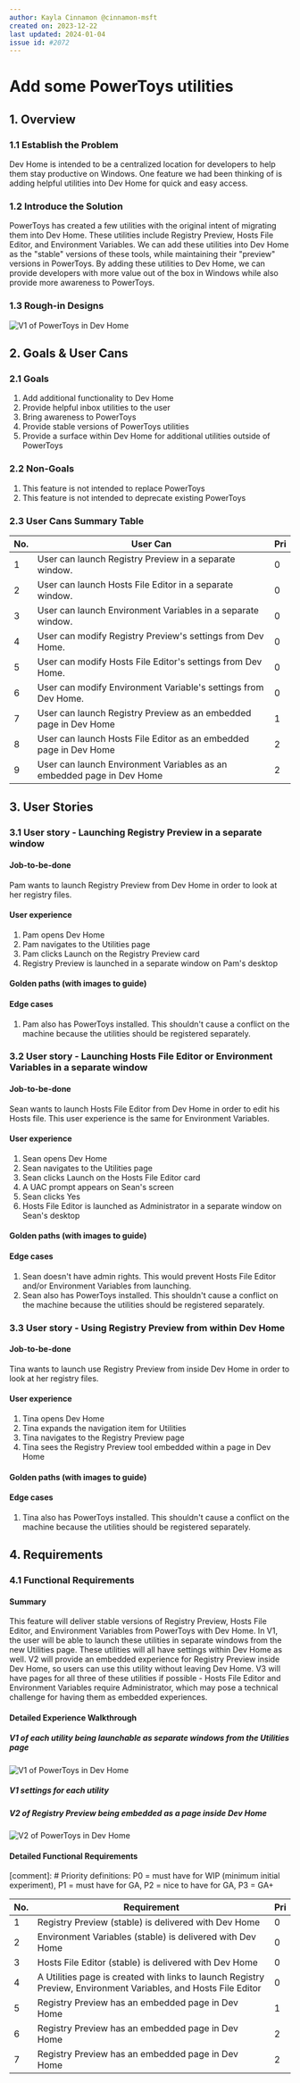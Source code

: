 ```yaml
---
author: Kayla Cinnamon @cinnamon-msft
created on: 2023-12-22
last updated: 2024-01-04
issue id: #2072
---
```


# Add some PowerToys utilities

## 1. Overview

### 1.1 Establish the Problem

Dev Home is intended to be a centralized location for developers to help them stay productive on Windows. One feature we had been thinking of is adding helpful utilities into Dev Home for quick and easy access.

### 1.2 Introduce the Solution

PowerToys has created a few utilities with the original intent of migrating them into Dev Home. These utilities include Registry Preview, Hosts File Editor, and Environment Variables. We can add these utilities into Dev Home as the "stable" versions of these tools, while maintaining their "preview" versions in PowerToys. By adding these utilities to Dev Home, we can provide developers with more value out of the box in Windows while also provide more awareness to PowerToys.

### 1.3 Rough-in Designs

![V1 of PowerToys in Dev Home](./v1-pt-in-dev-home.png)

## 2. Goals & User Cans

### 2.1 Goals

1. Add additional functionality to Dev Home
2. Provide helpful inbox utilities to the user
3. Bring awareness to PowerToys
4. Provide stable versions of PowerToys utilities
5. Provide a surface within Dev Home for additional utilities outside of PowerToys

### 2.2 Non-Goals

1. This feature is not intended to replace PowerToys
2. This feature is not intended to deprecate existing PowerToys

### 2.3 User Cans Summary Table

| No. | User Can | Pri |
| --- | -------- | --- |
| 1 | User can launch Registry Preview in a separate window. | 0 |
| 2 | User can launch Hosts File Editor in a separate window. | 0 |
| 3 | User can launch Environment Variables in a separate window. | 0 |
| 4 | User can modify Registry Preview's settings from Dev Home. | 0 |
| 5 | User can modify Hosts File Editor's settings from Dev Home. | 0 |
| 6 | User can modify Environment Variable's settings from Dev Home. | 0 |
| 7 | User can launch Registry Preview as an embedded page in Dev Home | 1 |
| 8 | User can launch Hosts File Editor as an embedded page in Dev Home | 2 |
| 9 | User can launch Environment Variables as an embedded page in Dev Home | 2 |

## 3. User Stories

### 3.1 User story - Launching Registry Preview in a separate window

#### Job-to-be-done

Pam wants to launch Registry Preview from Dev Home in order to look at her registry files.

#### User experience

1. Pam opens Dev Home
2. Pam navigates to the Utilities page
3. Pam clicks Launch on the Registry Preview card
4. Registry Preview is launched in a separate window on Pam's desktop

#### Golden paths (with images to guide)

#### Edge cases

1. Pam also has PowerToys installed. This shouldn't cause a conflict on the machine because the utilities should be registered separately.

### 3.2 User story - Launching Hosts File Editor or Environment Variables in a separate window

#### Job-to-be-done

Sean wants to launch Hosts File Editor from Dev Home in order to edit his Hosts file. This user experience is the same for Environment Variables.

#### User experience

1. Sean opens Dev Home
2. Sean navigates to the Utilities page
3. Sean clicks Launch on the Hosts File Editor card
4. A UAC prompt appears on Sean's screen
5. Sean clicks Yes
6. Hosts File Editor is launched as Administrator in a separate window on Sean's desktop

#### Golden paths (with images to guide)

#### Edge cases

1. Sean doesn't have admin rights. This would prevent Hosts File Editor and/or Environment Variables from launching.
2. Sean also has PowerToys installed. This shouldn't cause a conflict on the machine because the utilities should be registered separately.

### 3.3 User story - Using Registry Preview from within Dev Home

#### Job-to-be-done

Tina wants to launch use Registry Preview from inside Dev Home in order to look at her registry files.

#### User experience

1. Tina opens Dev Home
2. Tina expands the navigation item for Utilities
3. Tina navigates to the Registry Preview page
4. Tina sees the Registry Preview tool embedded within a page in Dev Home

#### Golden paths (with images to guide)

#### Edge cases

1. Tina also has PowerToys installed. This shouldn't cause a conflict on the machine because the utilities should be registered separately.

## 4. Requirements

### 4.1 Functional Requirements

#### Summary

This feature will deliver stable versions of Registry Preview, Hosts File Editor, and Environment Variables from PowerToys with Dev Home. In V1, the user will be able to launch these utilities in separate windows from the new Utilities page. These utilities will all have settings within Dev Home as well. V2 will provide an embedded experience for Registry Preview inside Dev Home, so users can use this utility without leaving Dev Home. V3 will have pages for all three of these utilities if possible - Hosts File Editor and Environment Variables require Administrator, which may pose a technical challenge for having them as embedded experiences.

#### Detailed Experience Walkthrough

##### V1 of each utility being launchable as separate windows from the Utilities page

![V1 of PowerToys in Dev Home](./v1-pt-in-dev-home.png)

##### V1 settings for each utility

##### V2 of Registry Preview being embedded as a page inside Dev Home

![V2 of PowerToys in Dev Home](./v2-pt-in-dev-home.png)

#### Detailed Functional Requirements

[comment]: # Priority definitions: P0 = must have for WIP (minimum initial experiment), P1 = must have for GA, P2 = nice to have for GA, P3 = GA+

| No. | Requirement | Pri |
| --- | ----------- | --- |
| 1 | Registry Preview (stable) is delivered with Dev Home | 0 |
| 2 | Environment Variables (stable) is delivered with Dev Home | 0 |
| 3 | Hosts File Editor (stable) is delivered with Dev Home | 0 |
| 4 | A Utilities page is created with links to launch Registry Preview, Environment Variables, and Hosts File Editor | 0 |
| 5 | Registry Preview has an embedded page in Dev Home | 1 |
| 6 | Registry Preview has an embedded page in Dev Home | 2 |
| 7 | Registry Preview has an embedded page in Dev Home | 2 |
